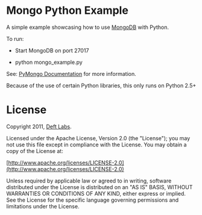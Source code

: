 
Mongo Python Example
=============

A simple example showcasing how to use [MongoDB](http://www.mongodb.org) with Python. 

To run:

* Start MongoDB on port 27017

* python mongo_example.py

See: [PyMongo Documentation](http://api.mongodb.org/python/) for more information.

Because of the use of certain Python libraries, this only runs on Python 2.5+

License
=============

Copyright 2011, [Deft Labs](http://deftlabs.com).

Licensed under the Apache License, Version 2.0 (the "License");
you may not use this file except in compliance with the License.
You may obtain a copy of the License at:

[http://www.apache.org/licenses/LICENSE-2.0](http://www.apache.org/licenses/LICENSE-2.0)

Unless required by applicable law or agreed to in writing, software
distributed under the License is distributed on an "AS IS" BASIS,
WITHOUT WARRANTIES OR CONDITIONS OF ANY KIND, either express or implied.
See the License for the specific language governing permissions and
limitations under the License.
